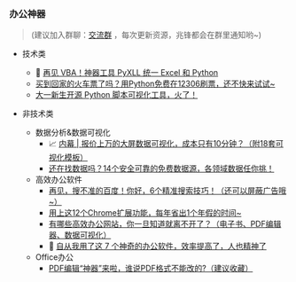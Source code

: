 ### 办公神器

> (建议加入群聊：[交流群](https://mp.weixin.qq.com/s/CadAaJUTUlXmTxJAjFUfPQ) ，每次更新资源，兆锋都会在群里通知哟~)



- 技术类
    - 🚀 [再见 VBA！神器工具 PyXLL 统一 Excel 和 Python](http://mp.weixin.qq.com/s?__biz=MzI2Nzg5MjgyNg==&mid=2247489519&idx=1&sn=a8592d12e8f94f91738da08e5c3e3ea1&chksm=eaf6b6dadd813fccbb21953af0ae0b8405fc3164bfdd2276913d4eaac9ddcaf2618604cb3a43#rd)
    - [买到回家的火车票了吗？用Python免费在12306刷票，还不快来试试~](http://mp.weixin.qq.com/s?__biz=MzI2Nzg5MjgyNg==&mid=2247488665&idx=1&sn=e227f4a916cb7149b8a7bad8ff952bb1&chksm=eaf6b5acdd813cbae215fbc5d0c5ad92db762be876c8453667e6f6e224985b35058fff99f79f#rd)
    - [大一新生开源 Python 脚本可视化工具，火了！](https://mp.weixin.qq.com/s/UlFXjdeMl87-pHhEPwBRxg)



- 非技术类

    
    
    - 数据分析&数据可视化
        - 📈 [内幕 | 报价上万的大屏数据可视化，成本只有10分钟？（附18套可视化模板）](http://mp.weixin.qq.com/s?__biz=MzI2Nzg5MjgyNg==&mid=2247487795&idx=1&sn=2c5c03e79779e5c3771c6907fb86ef75&chksm=eaf6b006dd81391003d372e4d73447b01e296655222564d8e262ee36c5b7a146c02ed2d8ea0e#rd)
        - [还在找数据吗？14个安全可靠的免费数据源，各领域数据任你挑！](http://mp.weixin.qq.com/s?__biz=MzI2Nzg5MjgyNg==&mid=2247487560&idx=1&sn=55a028c03dfda20b3f19f325b428d1d2&chksm=eaf6b17ddd81386bc95c0f07772a16f81c0aaadc393690c7903434e7e6db1e56059875894fe2#rd)
    - 高效办公软件
        - [再见，搜不准的百度！你好，6个精准搜索技巧！（还可以屏蔽广告哦~）](http://mp.weixin.qq.com/s?__biz=MzI2Nzg5MjgyNg==&mid=2247487477&idx=1&sn=5bf4c667b6f565fd167369a2e7f6c1d6&chksm=eaf6aec0dd8127d6159ca3cf4a4ef80328070d5d572028baf78ef8bb996c94e14b2d68b00706#rd)
        - [ 用上这12个Chrome扩展功能，每年省出1个年假的时间~](http://mp.weixin.qq.com/s?__biz=MzI2Nzg5MjgyNg==&mid=2247487179&idx=1&sn=2246bc53f52d738001538d9ffff9a14a&chksm=eaf6affedd8126e85f389c4e9fcd1ba0b6a5f07364ec786bfc7e82c1e8ef4ec003e56484e56f#rd)
        - [有哪些高效办公网站，你一旦知道就离不开了？（电子书、PDF编辑器、数据可视化）](https://mp.weixin.qq.com/s/qv5qOaG9BOCZHleg9gXtQA)
        - 🚩 [自从我用了这 7 个神奇的办公软件，效率提高了，人也精神了](https://mp.weixin.qq.com/s?__biz=MzI2Nzg5MjgyNg==&mid=2247485837&idx=1&sn=1f3b83ae8af60a20e031ddc0dc016a92&chksm=eaf6a8b8dd8121ae0c31d5c3df9b3c78f42d30340355aee145a4c77932661c367148d946aec4&token=268139787&lang=zh_CN#rd)
    - Office办公
        - [PDF编辑“神器”来啦，谁说PDF格式不能改的?（建议收藏）](https://mp.weixin.qq.com/s/IsBRwdLA6tdeXXOnvRI5OA)